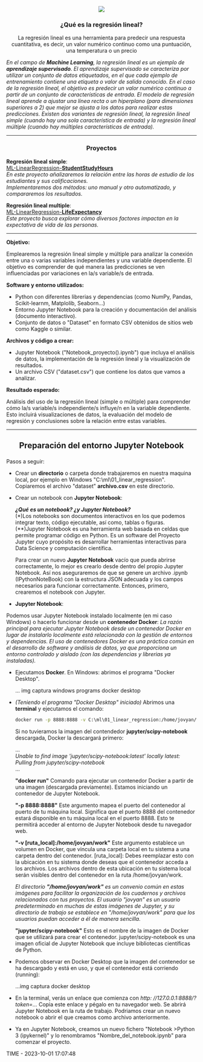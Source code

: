 <p align="center"><img src="https://github.com/ccalvop/ML-LinearRegression-StudentStudyHours/assets/126183973/a7d118c9-a3cb-4aee-b4c3-260ed5db1e0b" /></p>

### <p align="center">¿Qué es la regresión lineal?</p>

<p align="center">La regresión lineal es una herramienta para predecir una respuesta cuantitativa, es decir, un valor numérico continuo como una puntuación, una temperatura o un precio</p>

*En el campo de **Machine Learning**, la regresión lineal es un ejemplo de **aprendizaje supervisado**. El aprendizaje supervisado se caracteriza por utilizar un conjunto de datos etiquetados, en el que cada ejemplo de entrenamiento contiene una etiqueta o valor de salida conocido. En el caso de la regresión lineal, el objetivo es predecir un valor numérico continuo a partir de un conjunto de características de entrada. El modelo de regresión lineal aprende a ajustar una línea recta o un hiperplano (para dimensiones superiores a 2) que mejor se ajusta a los datos para realizar estas predicciones. Existen dos variantes de regresión lineal, la *regresión lineal simple* (cuando hay una sola característica de entrada) y la regresión lineal múltiple (cuando hay múltiples características de entrada).*

***

### <p align="center">Proyectos</p>

**Regresión lineal simple**:  
[ML-LinearRegression-**StudentStudyHours**](https://github.com/ccalvop/ML-LinearRegression/tree/main/StudentStudyHours)  
*En este proyecto añalizaremos la relación entre las horas de estudio de los estudiantes y sus calificaciones.  
Implementaremos dos métodos: uno manual y otro automatizado, y compararemos los resultados.*

**Regresión lineal multiple**:  
[ML-LinearRegression-**LifeExpectancy**](https://github.com/ccalvop/ML-LinearRegression/tree/main/LifeExpectancy)  
*Este proyecto busca explorar cómo diversos factores impactan en la expectativa de vida de las personas.*

***

**Objetivo:**

Emplearemos la regresión lineal simple y múltiple para analizar la conexión entre una o varias variables independientes y una variable dependiente. El objetivo es comprender de qué manera las predicciones se ven influenciadas por variaciones en la/s variable/s de entrada.

**Software y entorno utilizados:**

  - Python con diferentes librerias y dependencias (como NumPy, Pandas, Scikit-learnm, Matplolib, Seaborn...)
  - Entorno Jupyter Notebook para la creación y documentación del análisis (documento interactivo).
  - Conjunto de datos o "Dataset" en formato CSV obtenidos de sitios web como Kaggle o similar.

**Archivos y código a crear:**

  - Jupyter Notebook ("Notebook_proyecto().ipynb") que incluya el análisis de datos, la implementación de la regresión lineal y la visualización de resultados.
  - Un archivo CSV ("dataset.csv") que contiene los datos que vamos a analizar.

**Resultado esperado:**

Análisis del uso de la regresión lineal (simple o múltiple) para comprender cómo la/s variable/s independiente/s influye/n en la variable dependiente. Esto incluirá visualizaciones de datos, la evaluación del modelo de regresión y conclusiones sobre la relación entre estas variables.

***

## <p align="center">Preparación del entorno Jupyter Notebook</p>

Pasos a seguir:

  - Crear un **directorio** o carpeta donde trabajaremos en nuestra maquina local, por ejemplo en Windows "C:\ml\01_linear_regression". Copiaremos el archivo "dataset" **archivo.csv** en este directorio.
  
  - Crear un notebook con **Jupyter Notebook**:

    ***¿Qué es un notebook? ¿y Jupyter Notebook?***  
    (*)Los notebooks son documentos interactivos en los que podemos integrar texto, código ejecutable, así como, tablas o figuras.  
    (**)Jupyter Notebook es una herramienta web basada en celdas que permite programar código en Python. Es un software del Proyecto Jupyter cuyo propósito es desarrollar herramientas interactivas para Data Science y computación científica.  

    Para crear un nuevo **Jupyter Notebook** vacío que pueda abrirse correctamente, lo mejor es crearlo desde dentro del propio Jupyter Notebook. Así nos aseguraremos de que se genere un archivo .ipynb (IPythonNoteBook) con la estructura JSON adecuada y los campos necesarios para funcionar correctamente. Entonces, primero, crearemos el notebook con Jupyter.
 
  - **Jupyter Notebook**:

Podemos usar Jupyter Notebook instalado localmente (en mi caso Windows) o hacerlo funcionar desde un **contenedor Docker**: 
*La razón principal para ejecutar Jupyter Notebook desde un contenedor Docker en lugar de instalarlo localmente está relacionada con la gestión de entornos y dependencias. El uso de contenedores Docker es una práctica común en el desarrollo de software y análisis de datos, ya que proporciona un entorno controlado y aislado (con las dependencias y librerias ya instaladas).*

  - Ejecutamos **Docker**. En Windows: abrimos el programa "Docker Desktop".

    ...
    img captura windows programs docker desktop
      
  - *(Teniendo el programa "Docker Desktop" iniciado)* Abrimos una **terminal** y ejecutamos el comando:

      ```bash
      docker run -p 8888:8888 -v C:\ml\01_linear_regression:/home/jovyan/work jupyter/scipy-notebook
      ```

    Si no tuvieramos la imagen del contendedor **jupyter/scipy-notebook** descargada, Docker la descargará primero:

    ...  
    *Unable to find image 'jupyter/scipy-notebook:latest' locally
    latest: Pulling from jupyter/scipy-notebook*  
    ...

    **"docker run"** Comando para ejecutar un contenedor Docker a partir de una imagen (descargada previamente). Estamos iniciando un contenedor de Jupyter Notebook.

    **"-p 8888:8888"** Este argumento mapea el puerto del contenedor al puerto de tu máquina local. Significa que el puerto 8888 del contenedor estará disponible en tu máquina local en el puerto 8888. Esto te permitirá acceder al entorno de Jupyter Notebook desde tu navegador web.

    **"-v [ruta_local]:/home/jovyan/work"** Este argumento establece un volumen en Docker, que vincula una carpeta local en tu sistema a una carpeta dentro del contenedor. [ruta_local]: Debes reemplazar esto con la ubicación en tu sistema donde deseas que el contenedor acceda a los archivos. Los archivos dentro de esta ubicación en tu sistema local serán visibles dentro del contenedor en la ruta /home/jovyan/work.

    *El directorio **"/home/jovyan/work"** es un convenio común en estas imágenes para facilitar la organización de los cuadernos y archivos relacionados con tus proyectos. El usuario "jovyan" es un usuario predeterminado en muchas de estas imágenes de Jupyter, y su directorio de trabajo se establece en "/home/jovyan/work" para que los usuarios puedan acceder a él de manera sencilla.*

    **"jupyter/scipy-notebook"** Esto es el nombre de la imagen de Docker que se utilizará para crear el contenedor. jupyter/scipy-notebook es una imagen oficial de Jupyter Notebook que incluye bibliotecas científicas de Python.

  - Podemos observar en Docker Desktop que la imagen del contenedor se ha descargado y está en uso, y que el contenedor está corriendo (running):

    ...img
    captura docker desktop

  - En la terminal, verás un enlace que comienza con *http: //127.0.0.1:8888/?token=...* Copia este enlace y pégalo en tu navegador web. Se abrirá Jupyter Notebook en la ruta de trabajo. Podriamos crear un nuevo notebook o abrir el que creamos como archivo anteriormente.

  - Ya en Jupyter Notebook, creamos un nuevo fichero "Notebook >Python 3 (ipykernel)" y lo renombramos "Nombre_del_notebook.ipynb" para comenzar el proyecto.


TIME - 2023-10-01 17:07:48